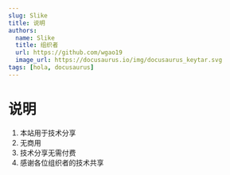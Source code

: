 ```yaml
---
slug: Slike
title: 说明
authors:
  name: Slike
  title: 组织者
  url: https://github.com/wgao19
  image_url: https://docusaurus.io/img/docusaurus_keytar.svg
tags: [hola, docusaurus]
---
```

# 说明
1. 本站用于技术分享
2. 无商用
3. 技术分享无需付费
4. 感谢各位组织者的技术共享